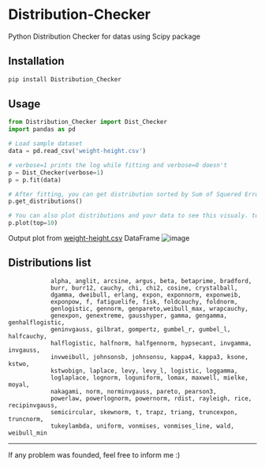 # Distribution-Checker
Python Distribution Checker for datas using Scipy package

## Installation
```bash
pip install Distribution_Checker
```

## Usage
```python
from Distribution_Checker import Dist_Checker
import pandas as pd

# Load sample dataset
data = pd.read_csv('weight-height.csv')

# verbose=1 prints the log while fitting and verbose=0 doesn't
p = Dist_Checker(verbose=1)
p = p.fit(data)

# After fitting, you can get distribution sorted by Sum of Squered Error that fit your data, so the first distribution is the distribution that is closer to your data
p.get_distributions()

# You can also plot distributions and your data to see this visualy. top=10 means that you want to plot top 10 distributions that match your data
p.plot(top=10)
```
Output plot from [weight-height.csv](https://github.com/amirhr098/Distribution-Checker/files/9228716/weight-height.csv) DataFrame
![image](https://user-images.githubusercontent.com/95343201/182023160-48c8b978-6f71-433e-8f57-40965ed5ce35.png)

## Distributions list
```
            alpha, anglit, arcsine, argus, beta, betaprime, bradford,
            burr, burr12, cauchy, chi, chi2, cosine, crystalball,
            dgamma, dweibull, erlang, expon, exponnorm, exponweib,
            exponpow, f, fatiguelife, fisk, foldcauchy, foldnorm,
            genlogistic, gennorm, genpareto,weibull_max, wrapcauchy,
            genexpon, genextreme, gausshyper, gamma, gengamma, genhalflogistic,
            geninvgauss, gilbrat, gompertz, gumbel_r, gumbel_l, halfcauchy,
            halflogistic, halfnorm, halfgennorm, hypsecant, invgamma, invgauss,
            invweibull, johnsonsb, johnsonsu, kappa4, kappa3, ksone, kstwo,
            kstwobign, laplace, levy, levy_l, logistic, loggamma,
            loglaplace, lognorm, loguniform, lomax, maxwell, mielke, moyal,
            nakagami, norm, norminvgauss, pareto, pearson3,
            powerlaw, powerlognorm, powernorm, rdist, rayleigh, rice, recipinvgauss,
            semicircular, skewnorm, t, trapz, triang, truncexpon, truncnorm,
            tukeylambda, uniform, vonmises, vonmises_line, wald, weibull_min
```
---
If any problem was founded, feel free to inform me :)